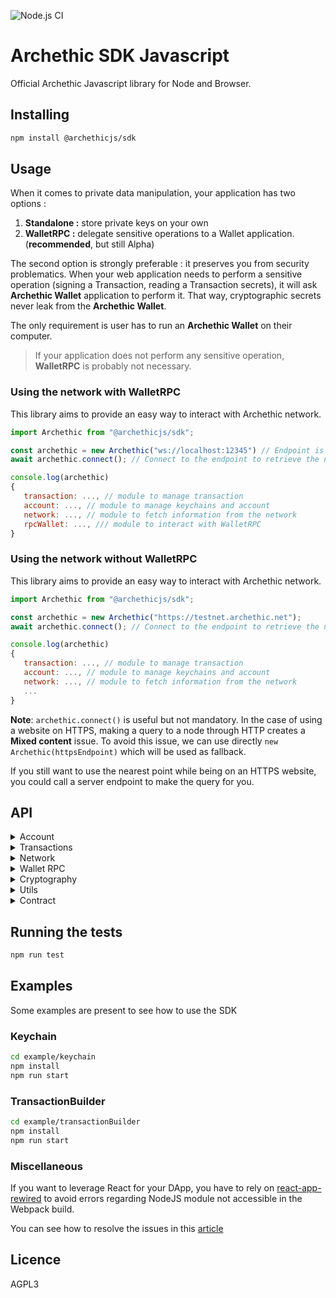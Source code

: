 ![Node.js CI](https://github.com/archethic-foundation/libjs/workflows/Node.js%20CI/badge.svg?branch=master)

# Archethic SDK Javascript

Official Archethic Javascript library for Node and Browser.

## Installing

```bash
npm install @archethicjs/sdk
```

## Usage

When it comes to private data manipulation, your application has two options :

1. **Standalone :** store private keys on your own
2. **WalletRPC :** delegate sensitive operations to a Wallet application. (**recommended**, but still Alpha)

The second option is strongly preferable : it preserves you from security problematics. When your web application needs to perform a sensitive operation (signing a Transaction, reading a Transaction secrets), it will ask **Archethic Wallet** application to perform it.
That way, cryptographic secrets never leak from the **Archethic Wallet**.

The only requirement is user has to run an **Archethic Wallet** on their computer.

> If your application does not perform any sensitive operation, **WalletRPC** is probably not necessary.

### Using the network with WalletRPC

This library aims to provide an easy way to interact with Archethic network.

```js
import Archethic from "@archethicjs/sdk";

const archethic = new Archethic("ws://localhost:12345") // Endpoint is the Archethic Wallet RPC server
await archethic.connect(); // Connect to the endpoint to retrieve the nearest endpoints

console.log(archethic)
{
   transaction: ..., // module to manage transaction
   account: ..., // module to manage keychains and account
   network: ..., // module to fetch information from the network
   rpcWallet: ..., /// module to interact with WalletRPC
}
```

### Using the network without WalletRPC

This library aims to provide an easy way to interact with Archethic network.

```js
import Archethic from "@archethicjs/sdk";

const archethic = new Archethic("https://testnet.archethic.net");
await archethic.connect(); // Connect to the endpoint to retrieve the nearest endpoints

console.log(archethic)
{
   transaction: ..., // module to manage transaction
   account: ..., // module to manage keychains and account
   network: ..., // module to fetch information from the network
   ...
}
```

**Note**: `archethic.connect()` is useful but not mandatory. In the case of using a website on HTTPS, making a query to a node through HTTP creates a **Mixed content** issue. To avoid this issue, we can use directly `new Archethic(httpsEndpoint)` which will be used as fallback.

If you still want to use the nearest point while being on an HTTPS website, you could call a server endpoint to make the query for you.

## API

  <details>
   <summary>Account</summary>

### newKeychainTransaction(keychain, transactionChainIndex)

Creates a new transaction to build (or update) a keychain by embedding the on-chain encrypted wallet.

- `keychain` The keychain to create
- `transactionChainIndex` The index of the transaction created (0 for new keychain)

#### Example of keychain creation

```js
import Archethic, { Crypto, Keychain } from "@archethicjs/sdk";

const accessSeed = "myseed";
const { publicKey } = Crypto.deriveKeyPair(accessSeed, 0);
const keychain = new Keychain(Crypto.randomSecretKey())
  .addService("uco", "m/650'/0/0")
  .addAuthorizedPublicKey(publicKey);

const archethic = new Archethic("https://testnet.archethic.net");
await archethic.connect();
const tx = archethic.account.newKeychainTransaction(keychain, 0);
// The transaction can then be signed with origin private key
```

#### Example of keychain update

```js
import Archethic, { Crypto } from "@archethicjs/sdk";

const accessSeed = "myseed";
const archethic = new Archethic("https://testnet.archethic.net");
await archethic.connect();
let keychain = await archethic.account.getKeychain(accessSeed);
keychain.addService("mywallet", "m/650'/1/0");

// determine the new transaction index
const keychainGenesisAddress = Crypto.deriveAddress(keychain.seed, 0);
const transactionChainIndex = await archethic.transaction.getTransactionIndex(keychainGenesisAddress);

const tx = archethic.account.newKeychainTransaction(keychain, transactionChainIndex);
// The transaction can then be signed with origin private key
```

### newAccessKeychainTransaction(seed, keychainAddress)

Creates a new keychain access transaction to allow a seed and its key to access a keychain

- `seed` Keychain access's seed
- `keychainAddress` Keychain's tx address

```js
import Archethic from "@archethicjs/sdk";

const archethic = new Archethic("https://testnet.archethic.net");
const tx = archethic.account.newAccessKeychainTransaction("myseed", keychainAddress);
// The transaction can then be signed with origin private key
```

### getKeychain(seed)

Retrieve a keychain from the keychain access transaction and decrypt the wallet to retrieve the services associated

- `seed` Keychain access's seed

```js
import Archethic from "@archethicjs/sdk"

const archethic = new Archethic("https://testnet.archethic.net")
await archethic.connect()

const keychain = await archethic.account.getKeychain(accessKeychainSeed)
console.log(keychain)
{
  version: 1,
  seed: "masterKeychainSeed",
  authorizedPublicKeys: [ Uint8Array(34) ],
  services: {
    uco: {
      derivationPath: "m/650'/0/0"
    }
  }
}
```

**Once retreived the keychain provide the following methods:**

#### buildTransaction(tx, service, index, suffix)

Generate `address`, `previousPublicKey`, `previousSignature` of the transaction and
serialize it using a custom binary protocol, based on the derivation path, curve and hash algo of the service given in param.

- `tx` is an instance of `TransactionBuilder`
- `service` is the service name to use for getting the derivation path, the curve and the hash algo
- `index` is the number of transactions in the chain, to generate the actual and the next public key (see the cryptography section)
- `suffix`: Additional information to add to a service derivation path (default to empty)

Return is the signed `TransactionBuilder`. Notice that the function also sign the `TransactionBuilder` given in param, so getting the return is not mandatory

```js
import Archethic from "@archethicjs/sdk";

const archethic = new Archethic("https://testnet.archethic.net");
await archethic.connect();

const keychain = await archethic.account.getKeychain(accessKeychainSeed);

const index = archethic.transaction.getTransactionIndex(keychain.deriveAddress("uco", 0));
/*const signedTx =*/ keychain.buildTransaction(tx, "uco", index);
```

#### deriveAddress(service, index, suffix)

Derive an address for the given service at the index given

- `service`: Service name to identify the derivation path to use
- `index`: Chain index to derive (default to 0)
- `suffix`: Additional information to add to a service derivation path (default to empty)

```js
import Archethic from "@archethicjs/sdk";

const archethic = new Archethic("https://testnet.archethic.net");
await archethic.connect();

const keychain = await archethic.account.getKeychain(accessKeychainSeed);
const genesisUCOAddress = keychain.deriveAddress("uco", 0);
```

#### deriveKeypair(service, index, suffix)

Derive a keypair for the given service at the index given

- `service`: Service name to identify the derivation path to use
- `index`: Chain index to derive (default to 0)
- `suffix`: Additional information to add to a service derivation path (default to empty)

```js
import Archethic from "@archethicjs/sdk";

const archethic = new Archethic("https://testnet.archethic.net");
await archethic.connect();

const keychain = await archethic.account.getKeychain(accessKeychainSeed);
const { publicKey } = keychain.deriveKeypair("uco", 0);
```

#### ecEncryptServiceSeed(service, publicKeys)

Use ec encryption on the seed for the list of authorizedPublicKeys

- `service`: Service name to identify the derivation path to use
- `authorizedPublicKeys`: List of public keys to encrypt the service seed

```js
import Archethic, { Keychain, Crypto } from "@archethicjs/sdk";

const archethic = new Archethic("http://testnet.archethic.net");
await archethic.connect();

const keychain = new Keychain(Crypto.randomSecretKey()).addService("uco", "m/650'/uco");

const storageNonce = await archethic.network.getStorageNoncePublicKey();

const { secret, authorizedPublicKeys } = keychain.ecEncryptServiceSeed("uco", [storageNonce]);
// secret and authorizedPublicKeys can be used to create an ownership
const tx = archethic.transaction.new().addOwnership(secret, authorizedPublicKeys);
```

#### toDID()

Return a Decentralized Identity document from the keychain. (This is used in the transaction's content of the keychain tx)

```js
import Archethic from "@archethicjs/sdk";

const archethic = new Archethic("https://testnet.archethic.net");
await archethic.connect();

const keychain = await archethic.account.getKeychain(accessKeychainSeed);
const did  = keychain.toDID()
console.log(did)
{
  "@context": [
     "https://www.w3.org/ns/did/v1"
  ],
  "id": "did:archethic:keychain_address",
  "authentification": servicesMaterials, //list of public keys of the services
  "verificationMethod": servicesMaterials //list of public keys of the services
}
```

#### addService(name, derivationPath, curve, hashAlgo)

Add a service into the keychain

- `name`: Name of the service to add
- `derivationPath`: Crypto derivation path
- `curve`: Elliptic curve to use
- `hashAlgo`: Hash algo

```js
import Archethic from "@archethicjs/sdk";

const archethic = new Archethic("https://testnet.archethic.net");
await archethic.connect();

const keychain = await archethic.account.getKeychain(accessKeychainSeed);
keychain.addService("nft1", "m/650'/1/0")
console.log(keychain)
{
  version: 1,
  seed: "mymasterseed",
  authorizedPublicKeys: [ Uint8Array(34) ],
  services: {
    uco: {
      derivationPath: "m/650'/0/0",
      curve: "ed25519",
      hashAlgo: "sha256"
    },
    nft1: {
      derivationPath: "m/650'/1/0",
      curve: "ed25519",
      hashAlgo: "sha256"
    }
  }
}
```

#### removeService(name)

Remove a service from the keychain

- `name`: Name of the service to add

```js
import Archethic from "@archethicjs/sdk";

const archethic = new Archethic("https://testnet.archethic.net");
await archethic.connect();

const keychain = await archethic.account.getKeychain(accessKeychainSeed);
keychain.removeService("nft1");
```

#### addAuthorizedPublicKey(publicKey)

Authorize a key to access the keychain

- `publicKey`: The public key (type: Uint8Array)

```js
import Archethic from "@archethicjs/sdk";

const archethic = new Archethic("https://testnet.archethic.net");
await archethic.connect();

const accessSeed = "myseed";
const { publicKey } = Crypto.deriveKeyPair(accessSeed, 0);
const keychain = await archethic.account.getKeychain(accessKeychainSeed);
keychain.addAuthorizedPublicKey(publicKey);
```

#### removeAuthorizedPublicKey(publicKey)

Unauthorized a key to access the keychain

- `publicKey`: The public key (type: Uint8aArray)

```js
import Archethic from "@archethicjs/sdk";

const archethic = new Archethic("https://testnet.archethic.net");
await archethic.connect();

const accessSeed = "myseed";
const { publicKey } = Crypto.deriveKeyPair(accessSeed, 0);
const keychain = await archethic.account.getKeychain(accessKeychainSeed);
keychain.removeAuthorizedPublicKey(publicKey);
```

  </details>

  <details>
    <summary>Transactions</summary>

### new()

To create a new transaction instance to build and to send to the network

```js
import Archethic from "@archethicjs/sdk";
const archethic = new Archethic("https://testnet.archethic.net");

const txBuilder = archethic.transaction.new();
```

The transaction builder instance contains the following methods:

#### setType(type)

Define the transaction type

- `type` is the string defining the type of transaction to generate ("keychain", "keychain_access", "transfer", "hosting", "code_proposal", "code_approval", "token")

#### setContract(contract)

Add the contract in the `data.contract` section of the transaction

- `contract` is an object with following keys:
  - `bytescode` Uint8Array of the compiled wasm code compressed using zip
  - `manifest` the manifest of the contrat containing actions and functions spec

```js
const bytecode = fs.readFileSync("./dist/contract.wasm")
const manifestFile = fs.readFileSync('./dist/manifest.json', 'utf-8')
const manifest = JSON.parse(manifestFile)

const contract = new Contract(bytecode, manifest)

const txBuilder = archethic.transaction.new().setType("contract").setContract(contract)
// or use Contract function
import { Contract } from "@archethicjs/sdk"
const archethic = new Archethic("https://testnet.archethic.net")
const tx = Contract.newContractTransaction(archethic, contract, seed)
```

#### setGenerateEncryptedSeedSC(flag)

Set a flag to request a wallet to add the chain seed in the ownership of the transaction to create a smart contract.
This function is only usefull when sending / signing the transaction through a wallet. Signing and sending the transaction directly to the node will not use this flag.

- `flag` is a boolean to request the node to add the chain seed in the ownership

#### setContent(content)

Add the content in the `data.content` section of the transaction

- `content` is a string defining the smart contract

#### addOwnership(secret, authorizedKeys)

Add an ownership in the `data.ownerships` section of the transaction with a secret and its related authorized public keys to be able to decrypt it.
This aims to prove the ownership or the delegatation of some secret to a given list of public keys.

- `secret` is the hexadecimal encoding or Uint8Array representing the encrypted secret
- `authorizedKeys` is a list of object represented by - `publicKey` is the hexadecimal encoding or Uint8Array representing the public key - `encryptedSecretKey` is the hexadecimal encoding or Uint8Array representing the secret key encrypted with the public key (see `ecEncrypt`)

#### addUCOTransfer(to, amount)

Add a UCO transfer to the `data.ledger.uco.transfers` section of the transaction

- `to` is hexadecimal encoding or Uint8Array representing the transaction address (recipient) to receive the funds
- `amount` is the number of uco to send (in Big Int ref function `parseBigInt`)

#### addTokenTransfer(to, amount, tokenAddress, tokenId)

Add a token transfer to the `data.ledger.token.transfers` section of the transaction

- `to` is hexadecimal encoding or Uint8Array representing the transaction address (recipient) to receive the funds
- `amount` is the number of uco to send (in Big Int ref function `parseBigInt`)
- `tokenAddress` is hexadecimal encoding or Uint8Array representing the token's address to spend
- `tokenId` is the ID of the token to send (default to: 0)

#### addRecipient(to, action, args)

Adds a recipient to call the smart contract's "transaction" action.

- `to` is the contract's address in hexadecimal or Uint8Array
- `action` is the name of the action
- `args` is an object containing the parameter for the contract action. This parameter is not mandatory

```js
import Archethic from "@archethicjs/sdk";
const archethic = new Archethic("https://testnet.archethic.net");

const tx = archethic.transaction
  .new()
  .setType("transfer")
  .addRecipient("0000b1d3750edb9381c96b1a975a55b5b4e4fb37bfab104c10b0b6c9a00433ec4646", "increment")
  .addRecipient("0000bc96b1a9751d3750edb9381a55b5b4e4fb104c10b0b6c9a00433ec464637bfab", "vote", {name: "Dr. Who"});
```

#### build(seed, index, curve, hashAlgo)

Generate `address`, `previousPublicKey`, `previousSignature` of the transaction and
serialize it using a custom binary protocol.

- `seed` is hexadecimal encoding or Uint8Array representing the transaction chain seed to be able to derive and generate the keys
- `index` is the number of transactions in the chain, to generate the actual and the next public key (see below the cryptography section)
- `curve` is the elliptic curve to use for the key generation (can be "ed25519", "P256", "secp256k1") - default o "P256"
- `hashAlgo` is the hash algorithm to use to generate the address (can be "sha256", "sha512", "sha3-256", "sha3-512", "bake2b") - default to "sha256"

```js
import Archethic from "@archethicjs/sdk";
const archethic = new Archethic("https://testnet.archethic.net");

const tx = archethic.transaction
  .new()
  .setType("transfer")
  .addUCOTransfer("0000b1d3750edb9381c96b1a975a55b5b4e4fb37bfab104c10b0b6c9a00433ec4646", 0.42)
  .build("mysuperpassphraseorseed", 0);
```

#### originSign(privateKey)

Sign the transaction with an origin device private key

- `privateKey` is hexadecimal encoding or Uint8Array representing the private key to generate the origin signature to able to perform the ProofOfWork and authorize the transaction

```js
import Archethic from "@archethicjs/sdk";
const archethic = new Archethic("https://testnet.archethic.net");

const tx = archethic.transaction
  .new()
  .setType("transfer")
  .addUCOTransfer(
    "0000b1d3750edb9381c96b1a975a55b5b4e4fb37bfab104c10b0b6c9a00433ec4646",
    0.42
  )
  .build("mysuperpassphraseorseed", 0);
  .originSign(originPrivateKey);
```

#### toJSON()

Export the transaction generated into JSON

```js
import Archethic from "@archethicjs/sdk";
const archethic = new Archethic("https://testnet.archethic.net");

const tx = archethic.transaction
  .new()
  .setType("transfer")
  .addUCOTransfer(
    "0000b1d3750edb9381c96b1a975a55b5b4e4fb37bfab104c10b0b6c9a00433ec4646",
    0.42
  )
  .build("mysuperpassphraseorseed", 0);
  .toJSON();
```

### Interacting with other signer (hardware for example)

#### previousSignaturePayload()

Get an Uint8Array payload to be signed with user seed

```js
import Archethic from "@archethicjs/sdk";
const archethic = new Archethic("https://testnet.archethic.net");

const tx = archethic.transaction
  .new()
  .setType("transfer")
  .addUCOTransfer("0000b1d3750edb9381c96b1a975a55b5b4e4fb37bfab104c10b0b6c9a00433ec4646", 0.42);

const signaturePayload = tx.previousSignaturePayload();
```

#### setPreviousSignatureAndPreviousPublicKey(prevSign, prevPubKey)

Setter method for the transaction's previous signature and previous public key.

- `prevSign` is hexadecimal encoding or Uint8Array previous signature of the transaction
- `prevPubKey` is hexadecimal encoding or Uint8Array previous public key of the transaction

```js
import Archethic from "@archethicjs/sdk";
const archethic = new Archethic("https://testnet.archethic.net");

const tx = archethic.transaction
  .new()
  .setType("transfer")
  .addUCOTransfer("0000b1d3750edb9381c96b1a975a55b5b4e4fb37bfab104c10b0b6c9a00433ec4646", 0.42);

const signaturePayload = tx.previousSignaturePayload();
const prevSign = someFunctionToGetSignature(signaturePayload);
const prevPubKey = someFunctionToGetPubKey();
tx.setPreviousSignatureAndPreviousPublicKey(prevSign, prevPubKey);
```

#### setAddress(address)

Setter method for the transaction's address.

```js
import Archethic from "@archethicjs/sdk";
const archethic = new Archethic("https://testnet.archethic.net");

const tx = archethic.transaction
  .new()
  .setType("transfer")
  .addUCOTransfer("0000b1d3750edb9381c96b1a975a55b5b4e4fb37bfab104c10b0b6c9a00433ec4646", 0.42);

const txAddress = someFunctionToGetTxAddress();
tx.setAddress(txAddress);
```

#### originSignaturePayload()

Get an Uint8Array payload to be signed with the origin private key of the device.

```js
import Archethic from "@archethicjs/sdk";
const archethic = new Archethic("https://testnet.archethic.net");

const tx = archethic.transaction
  .new()
  .setType("transfer")
  .addUCOTransfer("0000b1d3750edb9381c96b1a975a55b5b4e4fb37bfab104c10b0b6c9a00433ec4646", 0.42)
  .build(seed, originPrivateKey);

const originPayload = tx.originSignaturePayload();
```

#### setOriginSign(signature)

Setter method for the transaction's origin signature.

```js
import Archethic from "@archethicjs/sdk";
const archethic = new Archethic("https://testnet.archethic.net");

const tx = archethic.transaction
  .new()
  .setType("transfer")
  .addUCOTransfer("0000b1d3750edb9381c96b1a975a55b5b4e4fb37bfab104c10b0b6c9a00433ec4646", 0.42)
  .build("mysuperpassphraseorseed", 0);

const originPayload = tx.originSignaturePayload();
const originSignature = someFunctionToGetSignature(originPayload);
tx.setOriginSign(originSignature);
```

#### send(confirmationThreshold, timeout)

- `confirmationThreshold` is a percentage (0 to 100) where the transaction is considered as validated. This is used to trigger `requiredConfirmation` event. Default value is to 100. This parameter is not mandatory
- `timeout` is the number of second to wait until timeout event is triggered. Default value is to 60 sec. This parameter is not mandatory

Send a transaction to the endpoint and subscribe the node to get confirmation or validation error.
When an update of the validation is received from the subscription, some events are triggered and associated function are called (see function **on** bellow)

```js
import Archethic from "@archethicjs/sdk";
const archethic = new Archethic("https://testnet.archethic.net");

const tx = archethic.transaction
  .new()
  .setType("transfer")
  .addUCOTransfer("0000b1d3750edb9381c96b1a975a55b5b4e4fb37bfab104c10b0b6c9a00433ec4646", 0.42)
  .build("mysuperpassphraseorseed", 0)
  .originSign(privateKey)
  .on("confirmation", (nbConf, maxConf) => console.log(nbConf, maxConf))
  .send();
```

#### on(event, handler)

Subscribe to a specific event.

- `event` is the name of the event to subscribe
- `handler` is a function which will be called when event is triggered

available events:

- `'sent'` triggered when transaction is sent. handler param: no parameter
- `'confirmation'` triggered when a new replication is received. handler params: number of replication, maximum number of replication expected
- `'fullConfirmation'` triggered when the number of replication = the number of maximum replication expected. handler param: maximum number of replication expected
- `'requiredConfirmation'` triggered when the number of replication is equal or overpass for the first time the maximum replication \* confirmationThreshold. handler param: number of replication
- `'error'` triggered when an error is encountered during validation. handler params: context, reason
  - Context is a string with "INVALID_TRANSACTION" for error in the transaction itself like "Insufficient funds" or "NETWORK_ISSUE" for error in mining like "Consensus error".
- `'timeout'` triggered 60 sec after sending the transaction. Timeout is cleared when `'fullConfirmation'`, `'error'` or `'requiredConfirmation'` events are triggered. handler param: number of replication received yet

Mutiple function can be assigned to a same event. Just call function `on` mutiple times for the same event.

```js
import Archethic from "@archethicjs/sdk";
const archethic = new Archethic("https://testnet.archethic.net");

const tx = archethic.transaction
  .new()
  .setType("transfer")
  .addUCOTransfer("0000b1d3750edb9381c96b1a975a55b5b4e4fb37bfab104c10b0b6c9a00433ec4646", 0.42)
  .build("mysuperpassphraseorseed", 0)
  .originSign(privateKey)
  .on("sent", () => console.log("transaction sent !"))
  .on("confirmation", (nbConf, maxConf) => console.log(nbConf, maxConf))
  .on("fullConfirmation", (nbConf) => console.log(nbConf))
  .on("requiredConfirmation", (nbConf) => console.log(nbConf))
  .on("error", (context, reason) => console.log(context, reason))
  .on("timeout", (nbConf) => console.log(nbConf))
  .send(60); // confirmationThreshold: 60
```

#### unsubscribe(event)

Unsubscribe to a specific event or all events.

- `event` is the name of the event (same as **on** function). This parameter is not mandatory, if the event name is empty all events are unsubscribed.

### getTransactionIndex(address)

Query a node to find the length of the chain to retrieve the transaction index

- `address` Transaction address (in hexadecimal)

```js
import Archethic from "@archethicjs/sdk";
const archethic = new Archethic("https://testnet.archethic.net");

await archethic.connect();
const txIndex = await archethic.transaction.getTransactionIndex(
  "00b1d3750edb9381c96b1a975a55b5b4e4fb37bfab104c10b0b6c9a00433ec4646"
);
// 0
```

### getTransactionFee(tx)

Query a node to fetch the tx fee for a given transaction

- `tx` Generated transaction

```js
import Archethic from "@archethicjs/sdk"

const archethic = new Archethic("https://testnet.archethic.net")
const tx = ...
const fee = await archethic.transaction.getTransactionFee(tx)
console.log(fee)
{
  fee: 11779421, // Big Int format
  rates: {
    eur: 0.086326,
    usd: 0.084913
  }
}
```

### getTransactionOwnerships(address)

Query a node to find the ownerships (secrets and authorized keys) to given transaction's address

- `address`: Transaction's address

```js
import Archethic from "@archethicjs/sdk";

const archethic = new Archethic("https://testnet.archethic.net");
const ownerships = await archethic.transaction.getTransactionOwnerships(tx.address);
console.log(ownerships)[
  {
    secret: "...",
    authorizedPublicKeys: [
      {
        publicKey: "...",
        encryptedSecretKey: ""
      }
    ]
  }
];
```

  </details>

  <details>
    <summary>Network</summary>

### getToken(tokenAddress)

Query a node to get the token definition (based on [AEIP2](https://github.com/archethic-foundation/aeip/blob/main/AEIP-2.md)) from an address.
Returns also `genesis` address and `id`

- `tokenAddress` is the transaction address of the token.

```js
import Archethic from "@archethicjs/sdk";
const archethic = new Archethic("https://testnet.archethic.net");

await archethic.connect();
const token = await archethic.network.getToken(tokenAddress);
console.log(token);
{
  collection: [],
  decimals: 8,
  genesis: '0000D6979F125A91465E29A12F66AE40FA454A2AD6CE3BB40099DBDDFFAF586E195A',
  id: '9DC6196F274B979E5AB9E3D7A0B03FEE3E4C62C7299AD46C8ECF332A2C5B6574',
  name: 'Mining UCO rewards',
  properties: {},
  supply: 3340000000000000, // Big Int format
  symbol: 'MUCO',
  type: 'fungible'
}
```

### callFunction(contractAddress, functionName, args)

Call a Smart Contract's exported function with given args.

- `contractAddress` is the address of the contract (usually latest or genesis)
- `functionName` is the exported function to call
- `args` is the list of arguments to call the function with

```js
import Archethic from "@archethicjs/sdk";
const archethic = new Archethic("https://testnet.archethic.net");
await archethic.connect();

const response = await archethic.network.callFunction("0000AB...CD", "add", [1, 2]);
console.log(response);
3;
```

### getBalance(address)

Query a node to fetch the last balance of the given address

- `address` is the address of the account to get the balance from

```js
import Archethic from "@archethicjs/sdk"
const archethic = new Archethic("https://testnet.archethic.net");

await archethic.connect()

const balance = await archethic.network.getBalance(accountAddress);
console.log(balance)
{
  uco: 100000000,
  tokens: [{
    address: '209DFA0C.....',
    tokenId: 'ABD829FD.....',
    amount: 100000000
  }]
}
```

### addOriginKey(originPublicKey, certificate)

Query a node to add a new origin public to be authorized to sign transaction with the corresponding private key (see OriginSign).

- `originPublicKey` is the public key to be added.
- `certificate` is the certificate that prove the public key is allowed to be added.

```js
import Archethic from "@archethicjs/sdk";
const archethic = new Archethic("https://testnet.archethic.net");

await archethic.connect();
const response = await archethic.network.addOriginKey(originPublicKey, certificate);

console.log(response);
{
  transaction_address: "...";
  status: "pending";
}
```

### getStorageNoncePublicKey()

Fetch the public key of the shared storage node key

```js
import Archethic from "@archethicjs/sdk";
const archethic = new Archethic("https://testnet.archethic.net");

await archethic.connect();

const storageNoncePublicKey = await archethic.network.getStorageNoncePublicKey();
// 00b1d3750edb9381c96b1a975a55b5b4e4fb37bfab104c10b0b6c9a00433ec4646
```

### getContractCode(address)

Return the contract code

- `address`: string or Uint8Array of the contract address

```js
import Archethic from "@archethicjs/sdk"

const archethic = new Archethic("https://testnet.archethic.net")
await archethic.connect()

const res = archethic.network.getContractCode("0001234...")
console.log(res)
{
  code: "...",
  contract: {
    bytecode: "00231654",
    manifest: {
      abi: {
        state: ...,
        functions: []
      }
    }
  }
}
```

### getOracleData(timestamp)

Fetch the OracleChain data

- `timestamp`: UNIX timestamp (optional)

```js
import Archethic from "@archethicjs/sdk"

const archethic = new Archethic("https://testnet.archethic.net")
await archethic.connect()

const oracleData = await archethic.network.getOracleData()
console.log(oracleData)
{
  timestamp: ...,
  services: {
    uco: {
      eur: ...,
      usd: ...
    }
  }
}
```

```js
import Archethic from "@archethicjs/sdk"

const archethic = new Archethic("https://testnet.archethic.net")
await archethic.connect()

const oracleData = await archethic.network.getOracleData(timestamp)
console.log(oracleData)
{
  services: {
    uco: {
      eur: ...,
      usd: ...
    }
  }
}
```

### rawGraphQLQuery(query)

Query the GraphQL API of the node with a custom graphQL query that fits your needs.

- `query`: The graphQL query to send to the node

```js
import Archethic from "@archethicjs/sdk";

const archethic = new Archethic("https://testnet.archethic.net");
await archethic.connect();

const query = `
query {
  transactions(page:1) {
    address
    chainLength
    data {
      code
    }
    type
    version
  }
}
`;

const response = await archethic.network.rawGraphQLQuery(query);
```

### subscribeToOracleUpdates(handler)

Subscribe to get the real time updates of the OracleChain

- `handler`: Callback to handle the new data

```js
import Archethic from "@archethicjs/sdk"

const archethic = new Archethic("https://testnet.archethic.net")
await archethic.connect()

await archethic.network.subscribeToOracleUpdates(console.log)
{
  timestamp: ...,
  services: {
    uco: {
      eur: ...,
      usd: ...
    }
  }
}
```

  </details>

  <details>
  <summary>Wallet RPC</summary>

### setOrigin(origin)

Configures the DApp identity. DApp identity will be sent to WalletRPC.

On operations requiring user's confirmation, that identity might be displayed.

```js
import Archethic from "@archethicjs/sdk";

const archethic = new Archethic("ws://localhost:12345");
await archethic.connect();

await archethic.rpcWallet.setOrigin({
  name: "My DApp",
  url: "https://great_app.com"
});
```

### onconnectionstatechange(callback)

Listens to connection state changes between DApp and WalletRPC.

```js
import Archethic from "@archethicjs/sdk"

const archethic = new Archethic("ws://localhost:12345")
await archethic.connect()

await archethic.rpcWallet.setOrigin({
  name: "My DApp",
  url: "https://great_app.com"
})

archethic.rpcWallet.onconnectionstatechange(
  (rpcConnectionState) {
    console.log(`WalletRPC connection state changed : ${rpcConnectionState}`)
  }
)

// To stop listening :
archethic.rpcWallet.unsubscribeconnectionstatechange()
```

### getAccounts()

Reads a concise accounts list from ArchethicWallet.

```js
import Archethic from "@archethicjs/sdk";

const archethic = new Archethic("ws://localhost:12345");
await archethic.connect();

await archethic.rpcWallet.setOrigin({
  name: "My DApp",
  url: "https://great_app.com"
});

archethic.rpcWallet.getAccounts().then((accounts) => {
  accounts.forEach((account) => {
    console.log(`\t ${JSON.stringify(account)}`);
  });
});
```

### getServices()

Reads a concise services list from ArchethicWallet.

```js
import Archethic from "@archethicjs/sdk";

const archethic = new Archethic("ws://localhost:12345");
await archethic.connect();

await archethic.rpcWallet.setOrigin({
  name: "My DApp",
  url "https://great_app.com"
});

archethic.rpcWallet.getServices().then((services) => {
  services.forEach((service) => {
    console.log(`\t ${JSON.stringify(service)}`);
  });
});
```

### onAccountUpdate(accountName, callback) : RpcSubscription

Listens to an account's changes.

```js
import Archethic from "@archethicjs/sdk";

const archethic = new Archethic("ws://localhost:12345");
await archethic.connect();

await archethic.rpcWallet.setOrigin({
  name: "My DApp",
  url: "https://great_app.com"
});

const subscription = await archethic.rpcWallet.onAccountUpdate("account name", (account) => {
  console.log(JSON.stringify(account));
});
```

### onCurrentAccountChange(callback) : RpcSubscription

Listens account selection in wallet.

```js
import Archethic from "@archethicjs/sdk";

const archethic = new Archethic("ws://localhost:12345");
await archethic.connect();

await archethic.rpcWallet.setOrigin({
  name: "My DApp",
  url: "https://great_app.com"
});

const subscription = await archethic.rpcWallet.onCurrentAccountChange((account) => {
  console.log(JSON.stringify(account));
});
```

### refreshCurrentAccount()

Request the wallet to refresh current account info

```js
import Archethic from "@archethicjs/sdk";

const archethic = new Archethic("ws://localhost:12345");
await archethic.connect();

await archethic.rpcWallet.setOrigin({
  name: "My DApp",
  url: "https://great_app.com"
});

await archethic.rpcWallet.refreshCurrentAccount();
// Wallet account is refreshed with last blockchain informations
```

### unsubscribe(rpcSubscription)

Stops any subscription to Wallet.

```js
import Archethic from "@archethicjs/sdk"

const archethic = new Archethic("ws://localhost:12345")
await archethic.connect()

await archethic.rpcWallet.setOrigin({
  name: "My DApp",
  url: "https://great_app.com"
})

const subscription // subscription from a previous call (onAccountUpdate for example)

await archethic.rpcWallet.unsubscribe(subscription)
```

### sendTransaction(transaction)

Asks ArchethicWallet to sign and send a transaction.

```js
import Archethic from "@archethicjs/sdk";

const archethic = new Archethic("ws://localhost:12345");
await archethic.connect();

await archethic.rpcWallet.setOrigin({
  name: "My DApp",
  url: "https://great_app.com"
});

const tx = archethic.transaction
  .new()
  .setType("token")
  .setContent(
    '{ "name": "NFT 001", "supply": 100000000, "type": "non-fungible", "symbol": "NFT1", "aeip": [2], "properties": {}}'
  );

archethic.rpcWallet
  .sendTransaction(tx)
  .then((sendResult) => {
    console.log(JSON.stringify(sendResult));
    // { transactionAddress: "asdfasfsadf", nbConfirmations: 3, maxConfirmations: 3 }
  })
  .catch((sendError) => {
    console.log(JSON.stringify(sendResult));
  });
```

### signTransactions([transaction])

Asks ArchethicWallet to sign multiple transactions.

```js
import Archethic, { Utils } from "@archethicjs/sdk";

const archethic = new Archethic("ws://localhost:12345");
await archethic.connect();

await archethic.rpcWallet.setOrigin({
  name: "My DApp",
  url: "https://great_app.com"
});

const tx = archethic.transaction
  .new()
  .setType("transfer")
  .addTokenTransfer("0001ABCD...", Utils.parseBigInt('12'), "00001234...", 0)
  .addRecipient("0001ABCD...", "swap");

archethic.rpcWallet
  .signTransactions(tx)
  .then((signedResult) => {
    console.log(JSON.stringify(signedResult));
    signedResult.forEach((signedTransaction) => {
      console.log(JSON.stringify(signedTransaction));
      // {address: "000ef....", previousPublicKey: "00045b...", previousSignature: "000ef....", originSignature: "00045b..."}
    });
  })
  .catch((signedError) => {
    console.log(JSON.stringify(signedError));
  });
```

### addService(name)

Add a service in the keychain

```js
import Archethic from "@archethicjs/sdk";

const archethic = new Archethic("ws://localhost:12345");
await archethic.connect();

await archethic.rpcWallet.setOrigin({
  name: "My DApp",
  url: "https://great_app.com"
});

archethic.rpcWallet
  .addService("myService")
  .then((result) => {
    console.log(JSON.stringify(result));
  })
  .catch((error) => {
    console.log(error);
  });
```

### keychainDeriveKeypair(serviceName, index, pathSuffix)

Derive a keypair for the given service at the index given and get the public key

```js
import Archethic from "@archethicjs/sdk";

const archethic = new Archethic("ws://localhost:12345");
await archethic.connect();

await archethic.rpcWallet.setOrigin({
  name: "My DApp",
  url: "https://great_app.com"
});

archethic.rpcWallet.keychainDeriveKeypair("myService", 1, "suffix").then((result) => {
  console.log(result["publicKey"]);
});
```

### keychainDeriveAddress(serviceName, index, pathSuffix)

Derive an address for the given service at the index given

```js
import Archethic from "@archethicjs/sdk";

const archethic = new Archethic("ws://localhost:12345");
await archethic.connect();

await archethic.rpcWallet.setOrigin({
  name: "My DApp",
  url: "https://great_app.com"
});

archethic.rpcWallet.keychainDeriveAddress("myService", 1, "suffix").then((result) => {
  console.log(result["address"]);
});
```

  </details>

  <details>
  <summary>Cryptography</summary>

  <br />

### deriveKeyPair(seed, index, curve)

It creates a new keypair into hexadecimal format

- `seed` is hexadecimal encoding or Uint8Array representing the transaction chain seed to be able to derive and generate the keys
- `index` is the number of transactions in the chain, to generate the actual and the next public key (see below the cryptography section)
- `curve` is the elliptic curve to use for the key generation (can be "ed25519", "P256", "secp256k1") - default to: "ed25519"
- `origin_id` is the origin of the public key (can be 0 for "on chain wallet", 1 for "software" or 2 for "tpm") - default to: 1

```js
import { Crypto } from "@archethicjs/sdk";
const { publicKey: publicKey, privateKey: privateKey } = Crypto.deriveKeyPair("mysuperpassphraseorseed", 0);
// publicKey => 0100048cac473e46edd109c3ef59eec22b9ece9f99a2d0dce1c4ccb31ce0bacec4a9ad246744889fb7c98ea75c0f0ecd60002c07fae92f23382669ca9aff1339f44216
```

### deriveAddress(seed, index, curve, hashAlgo)

It creates a transaction address by extract the public key from the key derivation and hash it into a hexadecimal format

- `seed` is hexadecimal encoding or Uint8Array representing the transaction chain seed to be able to derive and generate the keys
- `index` is the number of transactions in the chain, to generate the actual and the next public key (see below the cryptography section)
- `curve` is the elliptic curve to use for the key generation (can be "ed25519", "P256", "secp256k1") - Default to "ed25519"
- `hashAlgo` is the hash algorithm to create the address (can be "sha256", "sha512", "sha3-256", "sha3-512", "blake2b") - default to "sha256"

```js
import { Crypto } from "@archethicjs/sdk";
const address = Crypto.deriveAddress("mysuperpassphraseorseed", 0);
// Address: 00004195d45987f33e5dcb71edfa63438d5e6add655b216acfdd31945d58210fe5d2
```

It creates a new keypair and extract the public key into hexadecimal format

- `seed` is hexadecimal encoding or Uint8Array representing the transaction chain seed to be able to derive and generate the keys
- `index` is the number of transactions in the chain, to generate the actual and the next public key (see below the cryptography section)
- `curve` is the elliptic curve to use for the key generation (can be "ed25519", "P256", "secp256k1")

```js
import { Crypto } from "@archethicjs/sdk";
const publicKey = Crypto.derivePublicKey("mysuperpassphraseorseed", 0);
```

### ecEncrypt(data, publicKey)

Perform an ECIES encryption using a public key and a data

- `data` Data to encrypt
- `publicKey` Public key to derive a shared secret and for whom the content must be encrypted

```js
import { Crypto } from "@archethicjs/sdk";
const cipher = Crypto.ecEncrypt(
  "dataToEncrypt",
  "0000b1d3750edb9381c96b1a975a55b5b4e4fb37bfab104c10b0b6c9a00433ec4646"
);
```

### ecDecrypt(cipher, privateKey)

Perform an ECIES decryption using a private key and an encrypted data

- `cipher` Data to decrypt
- `privateKey` Private key to derive a shared secret and for whom the content must be decrypted

```js
import { Crypto } from "@archethicjs/sdk";
const cipher = Crypto.ecDecrypt("dataToDecrypt", "36f7753a63188eabaf4891c5724d346da58160cdc386ebf248603724d1796cd3");
```

### aesEncrypt(data, publicKey)

Perform an AES encryption using a key and a data

- `data` Data to encrypt
- `key` Symmetric key

```js
import { Crypto } from "@archethicjs/sdk";
const cipher = Crypto.aesEncrypt(
  "dataToEncrypt",
  "0000b1d3750edb9381c96b1a975a55b5b4e4fb37bfab104c10b0b6c9a00433ec4646"
);
```

  </details>

  <details>
  <summary>Utils</summary>

### formatBigInt(number, decimals)

Convert a big int number to a x decimals string (mainly use to display token amount)

- `number` Big Int number to convert to decimals number
- `decimals` number of decimals needed (default to 8)

```js
import { Utils } from "@archethicjs/sdk";
Utils.formatBigInt(BigInt(1_253_450_000));
// '12.5345'
Utils.formatBigInt(BigInt(12_534_500), 6);
// '12.5345'
```

### parseBigInt(number, decimals)

Convert a string into a BigInt number

- `number` decimals number to convert to Big Int number
- `decimals` number of decimals (default to 8)

```js
import { Utils } from "@archethicjs/sdk";
Utils.parseBigInt('12.5345');
// 1_253_450_000
Utils.parseBigInt('12.5345', 6);
// 12_534_500
```

### originPrivateKey

Getting the default origin Key :

```js
import Archethic, { Utils } from "@archethicjs/sdk"
const originPrivateKey = Utils.originPrivateKey

const archethic = new Archethic("https://testnet.archethic.net")

const tx = archethic.transaction.new()
...
tx.originSign(originPrivateKey)
```

  </details>
  <details>
  <summary>Contract</summary>

  <br />

  ### newContractTransaction(archethic, contract, contractSeed, txData?)

  Create a new contract transaction injecting the bytecode, manifest and the authorized public key encryption to allow node to emit transaction on your behalf.  Returned transaction is already signed.

  ```js
  import Archethic, { Utils, Contract } from "@archethicjs/sdk"
  const archethic = new Archethic("https://testnet.archethic.net")

  const bytecode = fs.readFileSync("./dist/contract.wasm")
  const manifestFile = fs.readFileSync('./dist/manifest.json', 'utf-8')
  const manifest = JSON.parse(manifestFile)

  const contract = new Contract(bytecode, manifest)

  // txData is optional
  const txData = {
    content: "content",
    ledger: {
      uco: {
        transfers: [{to: "1234", amount: Utils.parseBigInt("10")}]
      }
    }
  }
  
  const tx = await Contract.newContractTransaction(archethic, contract, contractSeed, txData)

  tx
    .originSign(Utils.originPrivateKey)
    .on("requiredConfirmation", () => console.log("ok deployed"))
    .on("error", (context, reason) => console.error(reason))
    .send();
  ```

  ### updateContractTransaction(archethic, contractAddress, contract)

  Create a new transaction containing the recipient filled with appropriated function to update a contract code

  ```js
  import Archethic, { Utils, Contract } from "@archethicjs/sdk"
  const archethic = new Archethic("https://testnet.archethic.net")

  const bytecode = fs.readFileSync("./dist/contract.wasm")
  const manifestFile = fs.readFileSync('./dist/manifest.json', 'utf-8')
  const manifest = JSON.parse(manifestFile)

  const contract = new Contract(bytecode, manifest)

  const tx = await Contract.updateContractTransaction(archethic, contractAddress, contract)

  tx
    .build(seed, index)
    .originSign(Utils.originPrivateKey)
    .on("requiredConfirmation", () => console.log("ok updated"))
    .on("error", (context, reason) => console.error(reason))
    .send();
  ```

  </details>

## Running the tests

```bash
npm run test
```

## Examples

Some examples are present to see how to use the SDK

### Keychain

```bash
cd example/keychain
npm install
npm run start
```

### TransactionBuilder

```bash
cd example/transactionBuilder
npm install
npm run start
```

### Miscellaneous

If you want to leverage React for your DApp, you have to rely on [react-app-rewired](https://www.npmjs.com/package/react-app-rewired) to avoid errors regarding NodeJS module not accessible in the Webpack build.

You can see how to resolve the issues in this [article](https://www.alchemy.com/blog/how-to-polyfill-node-core-modules-in-webpack-5)

## Licence

AGPL3
